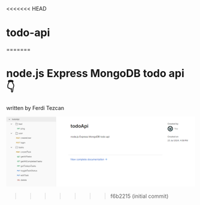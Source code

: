 <<<<<<< HEAD
# todo-api
=======
# node.js Express MongoDB todo api 👇

written by Ferdi Tezcan

![Todo Thumbnail](/todo.png)
>>>>>>> f6b2215 (initial commit)
